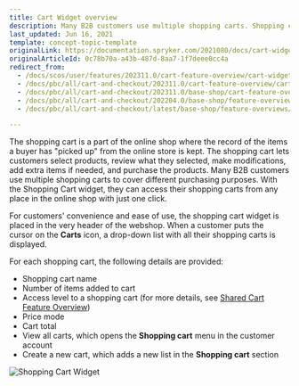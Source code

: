 ```yaml
---
title: Cart Widget overview
description: Many B2B customers use multiple shopping carts. Shopping cart widget lets them access shopping carts from any place in the online shop in one click.
last_updated: Jun 16, 2021
template: concept-topic-template
originalLink: https://documentation.spryker.com/2021080/docs/cart-widget-overview
originalArticleId: 0c78b70a-a43b-487d-8aa7-1f7deee0cc4a
redirect_from:
  - /docs/scos/user/features/202311.0/cart-feature-overview/cart-widget-overview.html
  - /docs/pbc/all/cart-and-checkout/202311.0/cart-feature-overview/cart-widget-overview.html  
  - /docs/pbc/all/cart-and-checkout/202311.0/base-shop/cart-feature-overview/cart-widget-overview.html
  - /docs/pbc/all/cart-and-checkout/202204.0/base-shop/feature-overviews/cart-feature-overview/cart-widget-overview.html
  - /docs/pbc/all/cart-and-checkout/latest/base-shop/feature-overviews/cart-feature-overview/cart-widget-overview.html

---
```


The shopping cart is a part of the online shop where the record of the items a buyer has "picked up" from the online store is kept. The shopping cart lets customers select products, review what they selected, make modifications, add extra items if needed, and purchase the products. Many B2B customers use multiple shopping carts to cover different purchasing purposes. With the Shopping Cart widget, they can access their shopping carts from any place in the online shop with just one click.

For customers' convenience and ease of use, the shopping cart widget is placed in the very header of the webshop. When a customer puts the cursor on the **Carts** icon, a drop-down list with all their shopping carts is displayed.

For each shopping cart, the following details are provided:
- Shopping cart name
- Number of items added to cart
- Access level to a shopping cart (for more details, see [Shared Cart Feature Overview](/docs/pbc/all/cart-and-checkout/{{site.version}}/base-shop/feature-overviews/shared-carts-feature-overview.html))
- Price mode
- Cart total
- View all carts, which opens the **Shopping cart** menu in the customer account
- Create a new cart, which adds a new list in the **Shopping cart** section

![Shopping Cart Widget](https://spryker.s3.eu-central-1.amazonaws.com/docs/Features/Shopping+Cart/Cart/Shopping+Cart+Widget+Overview/shopping-cart-widget.png)
